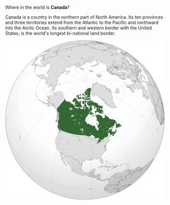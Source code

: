 Where in the world is **Canada**?
<!--question-->
Canada is a country in the northern part of North America. Its ten provinces and three territories extend from the Atlantic to the Pacific and northward into the Arctic Ocean. Its southern and western border with the United States, is the world's longest bi-national land border.

![Map of Canada](images/CAN_orthographic.svg)